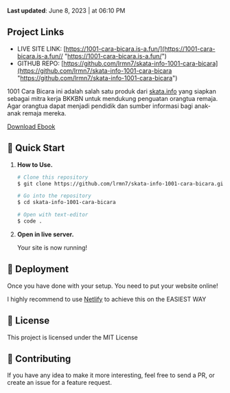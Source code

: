 **Last updated**: June 8, 2023 | at  06:10 PM

## Project Links

- LIVE SITE LINK: [https://1001-cara-bicara.is-a.fun/](https://1001-cara-bicara.is-a.fun// "https://1001-cara-bicara.is-a.fun/")
- GITHUB REPO: [https://github.com/lrmn7/skata-info-1001-cara-bicara](https://github.com/lrmn7/skata-info-1001-cara-bicara "https://github.com/lrmn7/skata-info-1001-cara-bicara")


1001 Cara Bicara ini adalah salah satu produk dari [skata.info](https://skata.info) yang siapkan sebagai mitra kerja BKKBN untuk mendukung penguatan orangtua remaja. Agar orangtua dapat menjadi pendidik dan sumber informasi bagi anak-anak remaja mereka.

[Download Ebook](https://skata.info/downloads/produk/eBook%201001%20cara%20bicara%20dengan%20remaja.pdf)

## 🚀 Quick Start

1.  **How to Use.**

    ```bash
    # Clone this repository
    $ git clone https://github.com/lrmn7/skata-info-1001-cara-bicara.git

    # Go into the repository
    $ cd skata-info-1001-cara-bicara

    # Open with text-editor
    $ code .
    ```

1.  **Open in live server.**

    Your site is now running!

## 💫 Deployment

Once you have done with your setup. You need to put your website online!

I highly recommend to use [Netlify](https://netlify.com/) to achieve this on the EASIEST WAY

## 📄 License

This project is licensed under the MIT License

## 📄 Contributing

If you have any idea to make it more interesting, feel free to send a PR, or create an issue for a feature request.